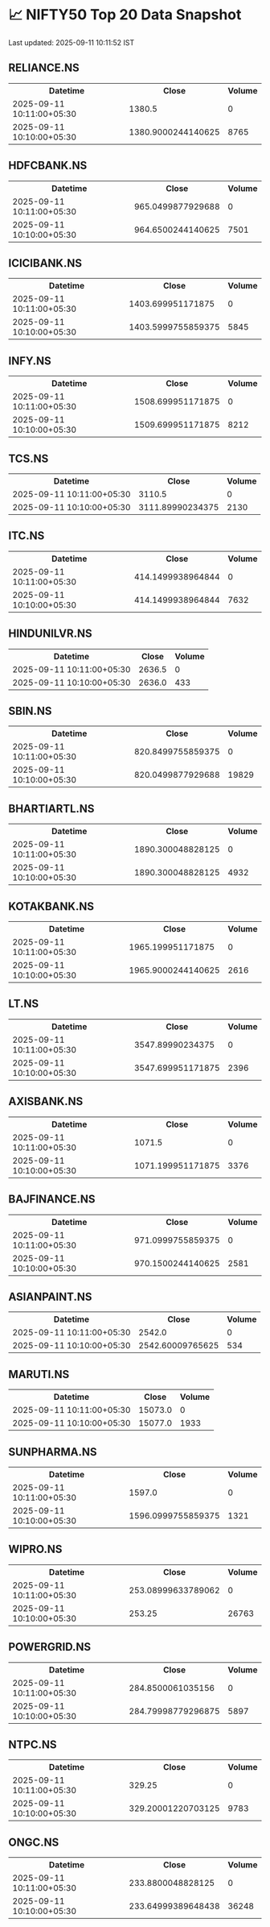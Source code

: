 # 📈 NIFTY50 Top 20 Data Snapshot

Last updated: 2025-09-11 10:11:52 IST

## RELIANCE.NS

<table>
  <tr><th>Datetime</th><th>Close</th><th>Volume</th></tr>
  <tr><td>2025-09-11 10:11:00+05:30</td><td>1380.5</td><td>0</td></tr>
  <tr><td>2025-09-11 10:10:00+05:30</td><td>1380.9000244140625</td><td>8765</td></tr>
</table>

## HDFCBANK.NS

<table>
  <tr><th>Datetime</th><th>Close</th><th>Volume</th></tr>
  <tr><td>2025-09-11 10:11:00+05:30</td><td>965.0499877929688</td><td>0</td></tr>
  <tr><td>2025-09-11 10:10:00+05:30</td><td>964.6500244140625</td><td>7501</td></tr>
</table>

## ICICIBANK.NS

<table>
  <tr><th>Datetime</th><th>Close</th><th>Volume</th></tr>
  <tr><td>2025-09-11 10:11:00+05:30</td><td>1403.699951171875</td><td>0</td></tr>
  <tr><td>2025-09-11 10:10:00+05:30</td><td>1403.5999755859375</td><td>5845</td></tr>
</table>

## INFY.NS

<table>
  <tr><th>Datetime</th><th>Close</th><th>Volume</th></tr>
  <tr><td>2025-09-11 10:11:00+05:30</td><td>1508.699951171875</td><td>0</td></tr>
  <tr><td>2025-09-11 10:10:00+05:30</td><td>1509.699951171875</td><td>8212</td></tr>
</table>

## TCS.NS

<table>
  <tr><th>Datetime</th><th>Close</th><th>Volume</th></tr>
  <tr><td>2025-09-11 10:11:00+05:30</td><td>3110.5</td><td>0</td></tr>
  <tr><td>2025-09-11 10:10:00+05:30</td><td>3111.89990234375</td><td>2130</td></tr>
</table>

## ITC.NS

<table>
  <tr><th>Datetime</th><th>Close</th><th>Volume</th></tr>
  <tr><td>2025-09-11 10:11:00+05:30</td><td>414.1499938964844</td><td>0</td></tr>
  <tr><td>2025-09-11 10:10:00+05:30</td><td>414.1499938964844</td><td>7632</td></tr>
</table>

## HINDUNILVR.NS

<table>
  <tr><th>Datetime</th><th>Close</th><th>Volume</th></tr>
  <tr><td>2025-09-11 10:11:00+05:30</td><td>2636.5</td><td>0</td></tr>
  <tr><td>2025-09-11 10:10:00+05:30</td><td>2636.0</td><td>433</td></tr>
</table>

## SBIN.NS

<table>
  <tr><th>Datetime</th><th>Close</th><th>Volume</th></tr>
  <tr><td>2025-09-11 10:11:00+05:30</td><td>820.8499755859375</td><td>0</td></tr>
  <tr><td>2025-09-11 10:10:00+05:30</td><td>820.0499877929688</td><td>19829</td></tr>
</table>

## BHARTIARTL.NS

<table>
  <tr><th>Datetime</th><th>Close</th><th>Volume</th></tr>
  <tr><td>2025-09-11 10:11:00+05:30</td><td>1890.300048828125</td><td>0</td></tr>
  <tr><td>2025-09-11 10:10:00+05:30</td><td>1890.300048828125</td><td>4932</td></tr>
</table>

## KOTAKBANK.NS

<table>
  <tr><th>Datetime</th><th>Close</th><th>Volume</th></tr>
  <tr><td>2025-09-11 10:11:00+05:30</td><td>1965.199951171875</td><td>0</td></tr>
  <tr><td>2025-09-11 10:10:00+05:30</td><td>1965.9000244140625</td><td>2616</td></tr>
</table>

## LT.NS

<table>
  <tr><th>Datetime</th><th>Close</th><th>Volume</th></tr>
  <tr><td>2025-09-11 10:11:00+05:30</td><td>3547.89990234375</td><td>0</td></tr>
  <tr><td>2025-09-11 10:10:00+05:30</td><td>3547.699951171875</td><td>2396</td></tr>
</table>

## AXISBANK.NS

<table>
  <tr><th>Datetime</th><th>Close</th><th>Volume</th></tr>
  <tr><td>2025-09-11 10:11:00+05:30</td><td>1071.5</td><td>0</td></tr>
  <tr><td>2025-09-11 10:10:00+05:30</td><td>1071.199951171875</td><td>3376</td></tr>
</table>

## BAJFINANCE.NS

<table>
  <tr><th>Datetime</th><th>Close</th><th>Volume</th></tr>
  <tr><td>2025-09-11 10:11:00+05:30</td><td>971.0999755859375</td><td>0</td></tr>
  <tr><td>2025-09-11 10:10:00+05:30</td><td>970.1500244140625</td><td>2581</td></tr>
</table>

## ASIANPAINT.NS

<table>
  <tr><th>Datetime</th><th>Close</th><th>Volume</th></tr>
  <tr><td>2025-09-11 10:11:00+05:30</td><td>2542.0</td><td>0</td></tr>
  <tr><td>2025-09-11 10:10:00+05:30</td><td>2542.60009765625</td><td>534</td></tr>
</table>

## MARUTI.NS

<table>
  <tr><th>Datetime</th><th>Close</th><th>Volume</th></tr>
  <tr><td>2025-09-11 10:11:00+05:30</td><td>15073.0</td><td>0</td></tr>
  <tr><td>2025-09-11 10:10:00+05:30</td><td>15077.0</td><td>1933</td></tr>
</table>

## SUNPHARMA.NS

<table>
  <tr><th>Datetime</th><th>Close</th><th>Volume</th></tr>
  <tr><td>2025-09-11 10:11:00+05:30</td><td>1597.0</td><td>0</td></tr>
  <tr><td>2025-09-11 10:10:00+05:30</td><td>1596.0999755859375</td><td>1321</td></tr>
</table>

## WIPRO.NS

<table>
  <tr><th>Datetime</th><th>Close</th><th>Volume</th></tr>
  <tr><td>2025-09-11 10:11:00+05:30</td><td>253.08999633789062</td><td>0</td></tr>
  <tr><td>2025-09-11 10:10:00+05:30</td><td>253.25</td><td>26763</td></tr>
</table>

## POWERGRID.NS

<table>
  <tr><th>Datetime</th><th>Close</th><th>Volume</th></tr>
  <tr><td>2025-09-11 10:11:00+05:30</td><td>284.8500061035156</td><td>0</td></tr>
  <tr><td>2025-09-11 10:10:00+05:30</td><td>284.79998779296875</td><td>5897</td></tr>
</table>

## NTPC.NS

<table>
  <tr><th>Datetime</th><th>Close</th><th>Volume</th></tr>
  <tr><td>2025-09-11 10:11:00+05:30</td><td>329.25</td><td>0</td></tr>
  <tr><td>2025-09-11 10:10:00+05:30</td><td>329.20001220703125</td><td>9783</td></tr>
</table>

## ONGC.NS

<table>
  <tr><th>Datetime</th><th>Close</th><th>Volume</th></tr>
  <tr><td>2025-09-11 10:11:00+05:30</td><td>233.8800048828125</td><td>0</td></tr>
  <tr><td>2025-09-11 10:10:00+05:30</td><td>233.64999389648438</td><td>36248</td></tr>
</table>

